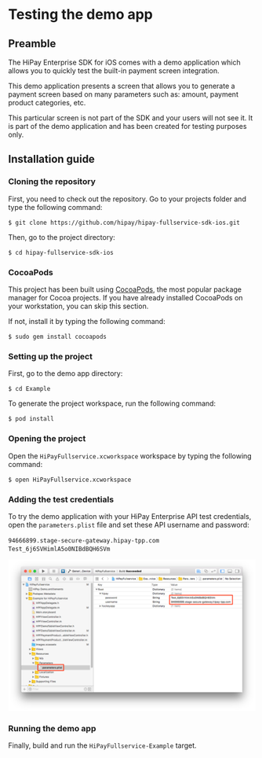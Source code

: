 # Testing the demo app

## Preamble

The HiPay Enterprise SDK for iOS comes with a demo application which allows you to quickly test the built-in payment screen integration.

This demo application presents a screen that allows you to generate a payment screen based on many parameters such as: amount, payment product categories, etc.

This particular screen is not part of the SDK and your users will not see it. It is part of the demo application and has been created for testing purposes only.

## Installation guide

### Cloning the repository

First, you need to check out the repository. Go to your projects folder and type the following command:

	$ git clone https://github.com/hipay/hipay-fullservice-sdk-ios.git

Then, go to the project directory:

	$ cd hipay-fullservice-sdk-ios

### CocoaPods

This project has been built using [CocoaPods][cocoapods], the most popular package manager for Cocoa projects. If you have already installed CocoaPods on your workstation, you can skip this section.

If not, install it by typing the following command:

	$ sudo gem install cocoapods

### Setting up the project

First, go to the demo app directory:

	$ cd Example

To generate the project workspace, run the following command:

	$ pod install

### Opening the project

Open the `HiPayFullservice.xcworkspace` workspace by typing the following command:

	$ open HiPayFullservice.xcworkspace

### Adding the test credentials

To try the demo application with your HiPay Enterprise API test credentials, open the `parameters.plist` file and set these API username and password:

`94666899.stage-secure-gateway.hipay-tpp.com`  
`Test_6j6SVHimlA5o0NIBdBQH6SVm`

![Setting API credentials for the demo app](images/credentials.png)

### Running the demo app

Finally, build and run the `HiPayFullservice-Example` target.

[repo]: https://github.com/hipay/hipay-fullservice-sdk-ios
[cocoapods]: https://cocoapods.org/
